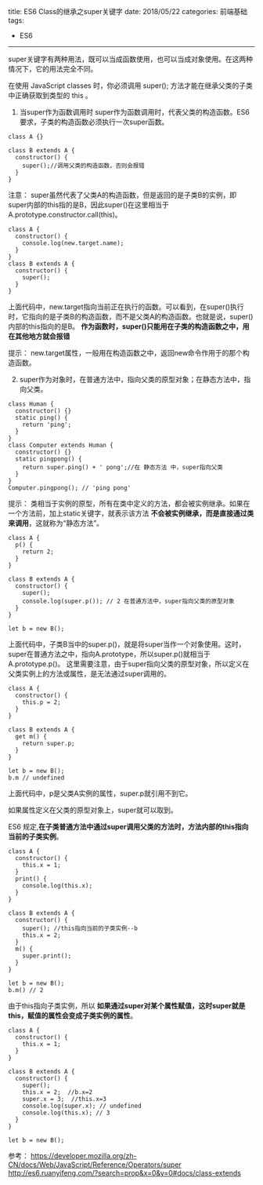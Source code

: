 title: ES6 Class的继承之super关键字
date: 2018/05/22
categories: 前端基础
tags:
  - ES6
---

super关键字有两种用法，既可以当成函数使用，也可以当成对象使用。在这两种情况下，它的用法完全不同。

在使用 JavaScript classes 时，你必须调用 super(); 方法才能在继承父类的子类中正确获取到类型的 this 。

1. 当super作为函数调用时
super作为函数调用时，代表父类的构造函数。ES6 要求，子类的构造函数必须执行一次super函数。

```
class A {}

class B extends A {
  constructor() {
    super();//调用父类的构造函数，否则会报错
  }
}
```

注意：
super虽然代表了父类A的构造函数，但是返回的是子类B的实例，即super内部的this指的是B，因此super()在这里相当于A.prototype.constructor.call(this)。
<!--more-->


```
class A {
  constructor() {
    console.log(new.target.name);
  }
}
class B extends A {
  constructor() {
    super();
  }
}
```

上面代码中，new.target指向当前正在执行的函数。可以看到，在super()执行时，它指向的是子类B的构造函数，而不是父类A的构造函数。也就是说，super()内部的this指向的是B。
**作为函数时，super()只能用在子类的构造函数之中，用在其他地方就会报错**

提示：
new.target属性，一般用在构造函数之中，返回new命令作用于的那个构造函数。

2. super作为对象时，在普通方法中，指向父类的原型对象；在静态方法中，指向父类。

```
class Human {
  constructor() {}
  static ping() {
    return 'ping';
  }
}
class Computer extends Human {
  constructor() {}
  static pingpong() {
    return super.ping() + ' pong';//在 静态方法 中，super指向父类
  }
}
Computer.pingpong(); // 'ping pong'
```

提示：
类相当于实例的原型，所有在类中定义的方法，都会被实例继承。如果在一个方法前，加上static关键字，就表示该方法 **不会被实例继承，而是直接通过类来调用**，这就称为“静态方法”。

```
class A {
  p() {
    return 2;
  }
}

class B extends A {
  constructor() {
    super();
    console.log(super.p()); // 2 在普通方法中，super指向父类的原型对象
  }
}

let b = new B();
```

上面代码中，子类B当中的super.p()，就是将super当作一个对象使用。这时，super在普通方法之中，指向A.prototype，所以super.p()就相当于A.prototype.p()。
这里需要注意，由于super指向父类的原型对象，所以定义在父类实例上的方法或属性，是无法通过super调用的。

```
class A {
  constructor() {
    this.p = 2;
  }
}

class B extends A {
  get m() {
    return super.p;
  }
}

let b = new B();
b.m // undefined
```

上面代码中，p是父类A实例的属性，super.p就引用不到它。

如果属性定义在父类的原型对象上，super就可以取到。

ES6 规定,**在子类普通方法中通过super调用父类的方法时，方法内部的this指向当前的子类实例**。

```
class A {
  constructor() {
    this.x = 1;
  }
  print() {
    console.log(this.x);
  }
}

class B extends A {
  constructor() {
    super(); //this指向当前的子类实例--b
    this.x = 2;
  }
  m() {
    super.print();
  }
}

let b = new B();
b.m() // 2
```

由于this指向子类实例，所以 **如果通过super对某个属性赋值，这时super就是this，赋值的属性会变成子类实例的属性**。

```
class A {
  constructor() {
    this.x = 1;
  }
}

class B extends A {
  constructor() {
    super();
    this.x = 2;  //b.x=2
    super.x = 3;  //this.x=3
    console.log(super.x); // undefined
    console.log(this.x); // 3
  }
}

let b = new B();
```



参考：
https://developer.mozilla.org/zh-CN/docs/Web/JavaScript/Reference/Operators/super
http://es6.ruanyifeng.com/?search=prop&x=0&y=0#docs/class-extends
